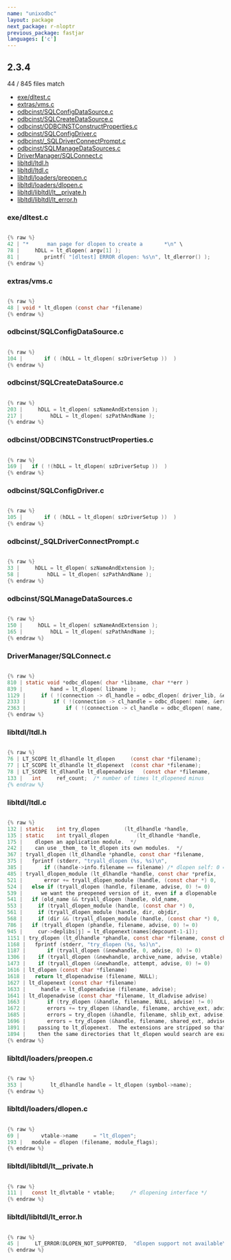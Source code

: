 ```yaml
---
name: "unixodbc"
layout: package
next_package: r-nloptr
previous_package: fastjar
languages: ['c']
---
```

## 2.3.4
44 / 845 files match

 - [exe/dltest.c](#exedltestc)
 - [extras/vms.c](#extrasvmsc)
 - [odbcinst/SQLConfigDataSource.c](#odbcinstsqlconfigdatasourcec)
 - [odbcinst/SQLCreateDataSource.c](#odbcinstsqlcreatedatasourcec)
 - [odbcinst/ODBCINSTConstructProperties.c](#odbcinstodbcinstconstructpropertiesc)
 - [odbcinst/SQLConfigDriver.c](#odbcinstsqlconfigdriverc)
 - [odbcinst/_SQLDriverConnectPrompt.c](#odbcinst_sqldriverconnectpromptc)
 - [odbcinst/SQLManageDataSources.c](#odbcinstsqlmanagedatasourcesc)
 - [DriverManager/SQLConnect.c](#drivermanagersqlconnectc)
 - [libltdl/ltdl.h](#libltdlltdlh)
 - [libltdl/ltdl.c](#libltdlltdlc)
 - [libltdl/loaders/preopen.c](#libltdlloaderspreopenc)
 - [libltdl/loaders/dlopen.c](#libltdlloadersdlopenc)
 - [libltdl/libltdl/lt__private.h](#libltdllibltdllt__privateh)
 - [libltdl/libltdl/lt_error.h](#libltdllibltdllt_errorh)

### exe/dltest.c

```c

{% raw %}
42 | "*      man page for dlopen to create a       *\n" \
78 |     hDLL = lt_dlopen( argv[1] );
81 | 		printf( "[dltest] ERROR dlopen: %s\n", lt_dlerror() );
{% endraw %}

```
### extras/vms.c

```c

{% raw %}
48 | void * lt_dlopen (const char *filename)
{% endraw %}

```
### odbcinst/SQLConfigDataSource.c

```c

{% raw %}
104 | 		if ( (hDLL = lt_dlopen( szDriverSetup ))  )
{% endraw %}

```
### odbcinst/SQLCreateDataSource.c

```c

{% raw %}
203 |     hDLL = lt_dlopen( szNameAndExtension );
217 |         hDLL = lt_dlopen( szPathAndName );
{% endraw %}

```
### odbcinst/ODBCINSTConstructProperties.c

```c

{% raw %}
169 | 	if ( !(hDLL = lt_dlopen( szDriverSetup ))  )
{% endraw %}

```
### odbcinst/SQLConfigDriver.c

```c

{% raw %}
105 | 		if ( (hDLL = lt_dlopen( szDriverSetup ))  )
{% endraw %}

```
### odbcinst/_SQLDriverConnectPrompt.c

```c

{% raw %}
33 |     hDLL = lt_dlopen( szNameAndExtension );
58 |         hDLL = lt_dlopen( szPathAndName );
{% endraw %}

```
### odbcinst/SQLManageDataSources.c

```c

{% raw %}
150 |     hDLL = lt_dlopen( szNameAndExtension );
165 |         hDLL = lt_dlopen( szPathAndName );
{% endraw %}

```
### DriverManager/SQLConnect.c

```c

{% raw %}
810 | static void *odbc_dlopen( char *libname, char **err )
839 |         hand = lt_dlopen( libname );
1129 |     if ( !(connection -> dl_handle = odbc_dlopen( driver_lib, &err )))
2333 |         if ( !(connection -> cl_handle = odbc_dlopen( name, &err )))
2363 |             if ( !(connection -> cl_handle = odbc_dlopen( name, &err )))
{% endraw %}

```
### libltdl/ltdl.h

```c

{% raw %}
76 | LT_SCOPE lt_dlhandle lt_dlopen		(const char *filename);
77 | LT_SCOPE lt_dlhandle lt_dlopenext	(const char *filename);
78 | LT_SCOPE lt_dlhandle lt_dlopenadvise	(const char *filename,
133 |   int		ref_count;	/* number of times lt_dlopened minus
{% endraw %}

```
### libltdl/ltdl.c

```c

{% raw %}
132 | static	int	try_dlopen	      (lt_dlhandle *handle,
135 | static	int	tryall_dlopen	      (lt_dlhandle *handle,
175 |    dlopen an application module.  */
242 | 	 can use _them_ to lt_dlopen its own modules.  */
367 | tryall_dlopen (lt_dlhandle *phandle, const char *filename,
375 |   fprintf (stderr, "tryall_dlopen (%s, %s)\n",
385 |       if ((handle->info.filename == filename) /* dlopen self: 0 == 0 */
485 | tryall_dlopen_module (lt_dlhandle *handle, const char *prefix,
521 |       error += tryall_dlopen_module (handle, (const char *) 0,
524 |   else if (tryall_dlopen (handle, filename, advise, 0) != 0)
539 |      we want the preopened version of it, even if a dlopenable
541 |   if (old_name && tryall_dlopen (handle, old_name,
553 | 	  if (tryall_dlopen_module (handle, (const char *) 0,
561 | 	  if (tryall_dlopen_module (handle, dir, objdir,
568 | 	  if (dir && (tryall_dlopen_module (handle, (const char *) 0,
786 |   if (tryall_dlopen (phandle, filename, advise, 0) != 0)
945 | 	  cur->deplibs[j] = lt_dlopenext(names[depcount-1-i]);
1151 | try_dlopen (lt_dlhandle *phandle, const char *filename, const char *ext,
1168 |   fprintf (stderr, "try_dlopen (%s, %s)\n",
1187 |       if (tryall_dlopen (&newhandle, 0, advise, 0) != 0)
1306 | 	  if (tryall_dlopen (&newhandle, archive_name, advise, vtable) == 0)
1473 | 	  if (tryall_dlopen (&newhandle, attempt, advise, 0) != 0)
1616 | lt_dlopen (const char *filename)
1618 |   return lt_dlopenadvise (filename, NULL);
1627 | lt_dlopenext (const char *filename)
1633 |     handle = lt_dlopenadvise (filename, advise);
1641 | lt_dlopenadvise (const char *filename, lt_dladvise advise)
1663 |       if (try_dlopen (&handle, filename, NULL, advise) != 0)
1672 |       errors += try_dlopen (&handle, filename, archive_ext, advise);
1685 |       errors = try_dlopen (&handle, filename, shlib_ext, advise);
1696 |       errors = try_dlopen (&handle, filename, shared_ext, advise);
1891 |    passing to lt_dlopenext.  The extensions are stripped so that
1894 |    then the same directories that lt_dlopen would search are examined.  */
{% endraw %}

```
### libltdl/loaders/preopen.c

```c

{% raw %}
353 | 		  lt_dlhandle handle = lt_dlopen (symbol->name);
{% endraw %}

```
### libltdl/loaders/dlopen.c

```c

{% raw %}
69 |       vtable->name		= "lt_dlopen";
193 |   module = dlopen (filename, module_flags);
{% endraw %}

```
### libltdl/libltdl/lt__private.h

```c

{% raw %}
111 |   const lt_dlvtable *	vtable;		/* dlopening interface */
{% endraw %}

```
### libltdl/libltdl/lt_error.h

```c

{% raw %}
45 |     LT_ERROR(DLOPEN_NOT_SUPPORTED,  "dlopen support not available\0")	\
{% endraw %}

```